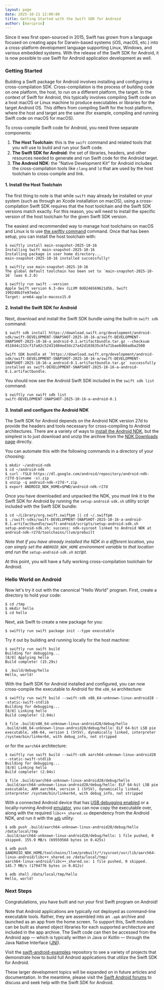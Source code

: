 ```yaml
---
layout: page
date: 2025-10-21 12:00:00
title: Getting Started with the Swift SDK for Android
author: [marcprux]
---
```


Since it was first open-sourced in 2015, Swift has grown from a language focused on creating apps for Darwin-based systems (iOS, macOS, etc.) into a cross-platform development language supporting Linux, Windows, and various embedded systems. With the release of the Swift SDK for Android, it is now possible to use Swift for Android application development as well.

### Getting Started

Building a Swift package for Android involves installing and configuring a cross-compilation SDK. Cross-compilation is the process of building code on one platform, the host, to run on a different platform, the target. In the context of Swift for Android, this typically involves compiling Swift code on a host macOS or Linux machine to produce executables or libraries for the target Android OS. This differs from compiling Swift for the host platform, where the host and target are the same (for example, compiling and running Swift code on macOS for macOS).

To cross-compile Swift code for Android, you need three separate components:

1. **The Host Toolchain**: this is the `swift` command and related tools that you will use to build and run your Swift code.
2. **The Swift SDK for Android**: the set of libraries, headers, and other resources needed to generate and run Swift code for the Android target.
3. **The Android NDK**: the "Native Development Kit" for Android includes the cross-compilation tools like `clang` and `ld` that are used by the host toolchain to cross-compile and link.


#### 1. Install the Host Toolchain

The first thing to note is that while `swift` may already be installed on your system (such as through an Xcode installation on macOS), using a cross-compilation Swift SDK requires that the host toolchain and the Swift SDK versions match exactly. For this reason, you will need to install the specific version of the host toolchain for the given Swift SDK version.

The easiest and recommended way to manage host toolchains on macOS and Linux is to use [the swiftly command](/swiftly/documentation/swiftly/getting-started) command. Once that has been setup, you can install the host toolchain with:

```console
$ swiftly install main-snapshot-2025-10-16
Installing Swift main-snapshot-2025-10-16
Installing package in user home directory...
main-snapshot-2025-10-16 installed successfully!

$ swiftly use main-snapshot-2025-10-16
The global default toolchain has been set to `main-snapshot-2025-10-16` (was 6.2.0)

$ swiftly run swift --version
Apple Swift version 6.3-dev (LLVM 0d0246569621d5b, Swift 199240b3fe97eda)
Target: arm64-apple-macosx15.0
```

#### 2. Install the Swift SDK for Android

Next, download and install the Swift SDK bundle using the built-in `swift sdk` command:

```console
$ swift sdk install https://download.swift.org/development/android-sdk/swift-DEVELOPMENT-SNAPSHOT-2025-10-16-a/swift-DEVELOPMENT-SNAPSHOT-2025-10-16-a_android-0.1.artifactbundle.tar.gz --checksum 451844c232cf1fa02c52431084ed3dc27a42d103635c6fa71bae8d66adba2500

Swift SDK bundle at `https://download.swift.org/development/android-sdk/swift-DEVELOPMENT-SNAPSHOT-2025-10-16-a/swift-DEVELOPMENT-SNAPSHOT-2025-10-16-a_android-0.1.artifactbundle.tar.gz` successfully installed as swift-DEVELOPMENT-SNAPSHOT-2025-10-16-a-android-0.1.artifactbundle.
```

You should now see the Android Swift SDK included in the `swift sdk list` command:

```console
$ swiftly run swift sdk list
swift-DEVELOPMENT-SNAPSHOT-2025-10-16-a-android-0.1
```

#### 3. Install and configure the Android NDK

The Swift SDK for Android depends on the Android NDK version 27d to provide the headers and tools necessary for cross-compiling to Android architectures. There are a variety of ways to [install the Android NDK](https://developer.android.com/ndk/guides), but the simplest is to just download and unzip the archive from the [NDK Downloads page](https://developer.android.com/ndk/downloads/#lts-downloads) directly.

You can automate this with the following commands in a directory of your choosing:

```console
$ mkdir ~/android-ndk
$ cd ~/android-ndk
$ curl -fSLO https://dl.google.com/android/repository/android-ndk-r27d-$(uname -s).zip
$ unzip -q android-ndk-r27d-*.zip
$ export ANDROID_NDK_HOME=$PWD/android-ndk-r27d
```

Once you have downloaded and unpacked the NDK, you must link it to the Swift SDK for Android by running the `setup-android-sdk.sh` utility script included with the Swift SDK bundle:

```console
$ cd ~/Library/org.swift.swiftpm || cd ~/.swiftpm
$ ./swift-sdks/swift-DEVELOPMENT-SNAPSHOT-2025-10-16-a-android-0.1.artifactbundle/swift-android/scripts/setup-android-sdk.sh
setup-android-sdk.sh: success: ndk-sysroot linked to Android NDK at android-ndk-r27d/toolchains/llvm/prebuilt
```

*Note that if you have already installed the NDK in a different location, you can simply set the `ANDROID_NDK_HOME` environment variable to that location and run the `setup-android-sdk.sh` script.*

At this point, you will have a fully working cross-compilation toolchain for Android.

### Hello World on Android

Now let's try it out with the canonical "Hello World" program. First, create a directory to hold your code:

```console
$ cd /tmp
$ mkdir hello
$ cd hello
```

Next, ask Swift to create a new package for you:

```console
$ swiftly run swift package init --type executable
```

Try it out by building and running locally for the host machine:

```console
$ swiftly run swift build
Building for debugging...
[8/8] Applying hello
Build complete! (15.29s)

$ .build/debug/hello
Hello, world!
```

With the Swift SDK for Android installed and configured, you can now cross-compile the executable to Android for the `x86_64` architecture:

```console
$ swiftly run swift build --swift-sdk x86_64-unknown-linux-android28 --static-swift-stdlib
Building for debugging...
[8/8] Linking hello
Build complete! (2.04s)

$ file .build/x86_64-unknown-linux-android28/debug/hello
.build/x86_64-unknown-linux-android28/debug/hello: ELF 64-bit LSB pie executable, x86-64, version 1 (SYSV), dynamically linked, interpreter /system/bin/linker64, with debug_info, not stripped
```

or for the `aarch64` architecture:

```console
$ swiftly run swift build --swift-sdk aarch64-unknown-linux-android28 --static-swift-stdlib
Building for debugging...
[8/8] Linking hello
Build complete! (2.04s)

$ file .build/aarch64-unknown-linux-android28/debug/hello
.build/aarch64-unknown-linux-android28/debug/hello: ELF 64-bit LSB pie executable, ARM aarch64, version 1 (SYSV), dynamically linked, interpreter /system/bin/linker64, with debug_info, not stripped
```

With a connected Android device that has [USB debugging enabled](https://developer.android.com/studio/debug/dev-options#Enable-debugging) or a locally-running Android [emulator](https://developer.android.com/studio/run/emulator#get-started), you can now copy the executable over, along with the required `libc++_shared.so` dependency from the Android NDK, and run it with the [`adb`](https://developer.android.com/tools/adb) utility:

```console
$ adb push .build/aarch64-unknown-linux-android28/debug/hello /data/local/tmp
.build/aarch64-unknown-linux-android28/debug/hello: 1 file pushed, 0 skipped. 155.9 MB/s (69559568 bytes in 0.425s)

$ adb push $ANDROID_NDK_HOME/toolchains/llvm/prebuilt/*/sysroot/usr/lib/aarch64-linux-android/libc++_shared.so /data/local/tmp/
aarch64-linux-android/libc++_shared.so: 1 file pushed, 0 skipped. 145.7 MB/s (1794776 bytes in 0.012s)

$ adb shell /data/local/tmp/hello
Hello, world!
```

### Next Steps

Congratulations, you have built and run your first Swift program on Android!

Note that Android applications are typically not deployed as command-line executable tools. Rather, they are assembled into an `.apk` archive and launched as an app from the home screen. To support this, Swift modules can be built as shared object libraries for each supported architecture and included in the app archive. The Swift code can then be accessed from the Android app — which is typically written in Java or Kotlin — through the Java Native Interface ([JNI](https://developer.android.com/training/articles/perf-jni)).

Visit the [swift-android-examples](https://github.com/swiftlang/swift-android-examples) repository to see a variety of projects that demonstrate how to build full Android applications that utilize the Swift SDK for Android.

These larger development topics will be expanded on in future articles and documentation. In the meantime, please visit the [Swift Android forums](https://forums.swift.org/c/platform/android/115) to discuss and seek help with the Swift SDK for Android.

